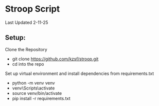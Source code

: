 # Stroop Script
Last Updated 2-11-25

## Setup:
Clone the Repository 
* git clone https://github.com/kzsf/stroop.git
* cd into the repo

Set up virtual environment and install dependencies from requirements.txt
* python -m venv venv
* venv\Scripts\activate
* source venv/bin/activate
* pip install -r requirements.txt

